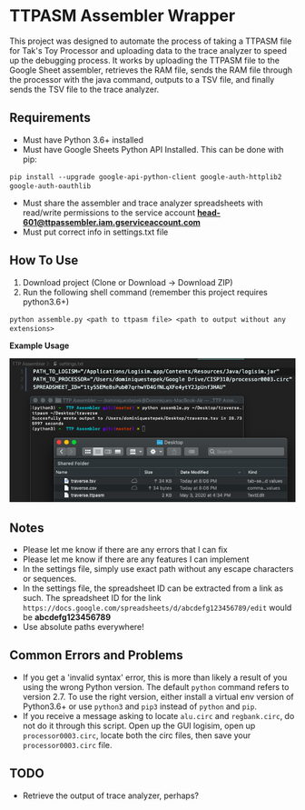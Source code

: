 # TTPASM Assembler Wrapper

This project was designed to automate the process of taking a TTPASM file for Tak's Toy Processor and uploading data to the trace analyzer to speed up the debugging process. It works by uploading the TTPASM file to the Google Sheet assembler, retrieves the RAM file, sends the RAM file through the processor with the java command, outputs to a TSV file, and finally sends the TSV file to the trace analyzer.

## Requirements
* Must have Python 3.6+ installed
* Must have Google Sheets Python API Installed. This can be done with pip:
```
pip install --upgrade google-api-python-client google-auth-httplib2 google-auth-oauthlib
```
* Must share the assembler and trace analyzer spreadsheets with read/write permissions to the service account
  **head-601@ttpassembler.iam.gserviceaccount.com**
* Must put correct info in settings.txt file

## How To Use
1. Download project (Clone or Download -> Download ZIP)
2. Run the following shell command (remember this project requires python3.6+)
```
python assemble.py <path to ttpasm file> <path to output without any extensions>
```

**Example Usage**

![example](https://github.com/domstepek/TTPASM-CL-Assembler/blob/master/assets/example.png?raw=true)

## Notes
- Please let me know if there are any errors that I can fix
- Please let me know if there are any features I can implement
- In the settings file, simply use exact path without any escape characters or sequences.
- In the settings file, the spreadsheet ID can be extracted from a link as such. The spreadsheet ID for the link `https://docs.google.com/spreadsheets/d/abcdefg123456789/edit` would be **abcdefg123456789**
- Use absolute paths everywhere!

## Common Errors and Problems
- If you get a 'invalid syntax' error, this is more than likely a result of you using the wrong Python version. The default `python` command refers to version 2.7. To use the right version, either install a virtual env version of Python3.6+ or use `python3` and `pip3` instead of `python` and `pip`.
- If you receive a message asking to locate `alu.circ` and `regbank.circ`, do not do it through this script. Open up the GUI logisim, open up `processor0003.circ`, locate both the circ files, then save your `processor0003.circ` file.


## TODO
- Retrieve the output of trace analyzer, perhaps?
